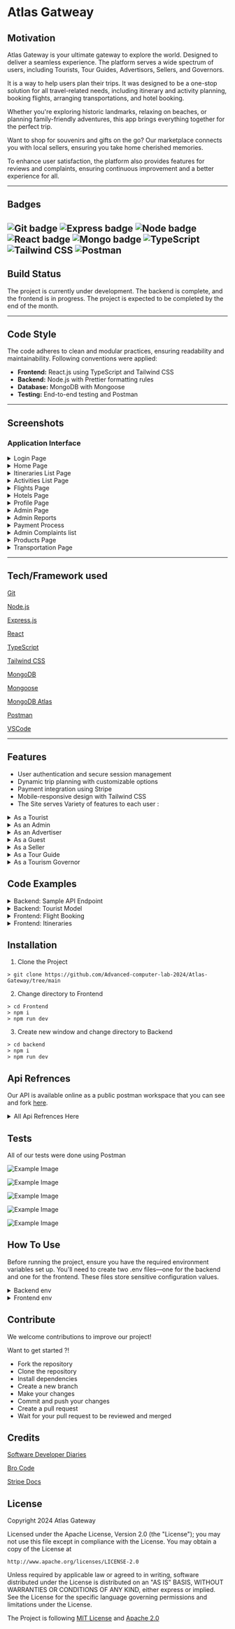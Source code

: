 # Atlas Gatweay

## Motivation

Atlas Gateway is your ultimate gateway to explore the world. Designed to deliver a seamless experience. The platform serves a wide spectrum of users, including Tourists, Tour Guides, Advertisors, Sellers, and Governors.

It is a way to help users plan their trips. It was designed to be a one-stop solution for all travel-related needs, including itinerary and activity planning, booking flights, arranging transportations, and hotel booking.

Whether you're exploring historic landmarks, relaxing on beaches, or planning family-friendly adventures, this app brings everything together for the perfect trip.

Want to shop for souvenirs and gifts on the go? Our marketplace connects you with local sellers, ensuring you take home cherished memories.

To enhance user satisfaction, the platform also provides features for reviews and complaints, ensuring continuous improvement and a better experience for all.

---
## Badges


![Git badge](https://img.shields.io/badge/Git--%23F05032?style=for-the-badge&logo=Git)
![Express badge](https://img.shields.io/badge/Express-%23000000?style=for-the-badge&logo=Express&logoColor=white)
![Node badge](https://img.shields.io/badge/Node.js-%2343853D?style=for-the-badge&logo=Node.js&logoColor=white)
![React badge](https://img.shields.io/badge/React.js-%2361DAFB?style=for-the-badge&logo=React&logoColor=black)
![Mongo badge](https://img.shields.io/badge/MongoDB-%2347A248?style=for-the-badge&logo=MongoDB&logoColor=white)
![TypeScript](https://img.shields.io/badge/TypeScript-%233178C6?style=for-the-badge&logo=TypeScript&logoColor=black)
![Tailwind CSS](https://img.shields.io/badge/Tailwind%20CSS-%2338B2AC?style=for-the-badge&logo=Tailwind-CSS&logoColor=white)
![Postman](https://img.shields.io/badge/Postman-%23FF6C37?style=for-the-badge&logo=Postman&logoColor=white)
---

## Build Status

The project is currently under development. The backend is complete, and the frontend is in progress. The project is expected to be completed by the end of the month.

---

## Code Style

The code adheres to clean and modular practices, ensuring readability and maintainability. Following conventions were applied:

- **Frontend:** React.js using TypeScript and Tailwind CSS
- **Backend:** Node.js with Prettier formatting rules
- **Database:** MongoDB with Mongoose
- **Testing:** End-to-end testing and Postman

---

## Screenshots

### Application Interface

<details>
<summary> Login Page</summary>  

![Login](./readme_photos/Login.png)
</details>

<details>
<summary>Home Page</summary>  

![home](./readme_photos/Home.png)
</details>


<details>
<summary>Itineraries List Page</summary>  

![itineraries_list_page](./readme_photos/Itineraries.png)
</details>

<details>

<summary>Activities List Page</summary>  

![activities_list_page](./readme_photos/Activities.png)

</details>

<details>

<summary>Flights Page</summary>  
	
![apply-filter](./readme_photos/flights.png)
 
</details>

<details>

<summary>Hotels Page</summary>  
	
![apply-filter](./readme_photos/hotels.png)
 
</details>

<details>

<summary>Profile Page</summary>  

![profile](./readme_photos/profile.png)
 
</details>

<details>

<summary>Admin Page</summary>  

![admin](./readme_photos/admin_page.png)
 
</details>

<details>

<summary>Admin Reports</summary>  

![admin_reports](./readme_photos/admin_reports.png)

</details>

<details>

<summary>Payment Process</summary>  

![Payment Process](./readme_photos/Payment.png)

</details>

<details>

<summary>Admin Complaints list</summary>  

![admin_complaints_list](./readme_photos/Admin_Complaints.png)

</details>

<details>

<summary>Products Page</summary>  

![products_page](./readme_photos/Products.png)

</details>

<details>

<summary>Transportation Page</summary>  

![transportation_page](./readme_photos/Transportation.png)

</details>


---

## Tech/Framework used

[Git](https://git-scm.com/)

[Node.js](https://nodejs.org/en/)

[Express.js](https://expressjs.com/)

[React](https://reactjs.org/)

[TypeScript](https://www.typescriptlang.org/)

[Tailwind CSS](https://tailwindcss.com/)

[MongoDB](https://www.mongodb.com/)

[Mongoose](https://mongoosejs.com/)

[MongoDB Atlas](https://www.mongodb.com/cloud/atlas)

[Postman](https://www.postman.com/)

[VSCode](https://code.visualstudio.com/)

---

## Features

- User authentication and secure session management
- Dynamic trip planning with customizable options
- Payment integration using Stripe
- Mobile-responsive design with Tailwind CSS
- The Site serves Variety of features to each user :


<details>
<summary>As a Tourist</summary>

- **User Account**
  - Login using username and password.
  - Change password.
  - View profiles of others.

- **Search and Filter**
  - **General Search:**
    - Search for specific museums, historical places, activities, or itineraries by name, category, or tag.
    - Search for products based on product name.
  - **Filter Options:**
    - **Activities/Itineraries:**
      - Filter by budget, date, category, ratings, preferences (e.g., historic areas, beaches, family-friendly, shopping), and language.
    - **Historical Places/Museums:**
      - Filter by tag.
    - **Products:**
      - Filter by price.
  - **Sort Options:**
    - **Activities/Itineraries:**
      - Sort by price or ratings.
    - **Products:**
      - Sort by ratings.

- **Activities and Itineraries**
  - View all upcoming activities, itineraries, historical places, and museums.
  - Bookmark (save) events to view later.
  - View a list of all saved events.
  - View all upcoming or past activities/itineraries paid for.
  - Book an event/activity or itinerary.
  - Cancel a booking 48 hours before the start of the event/activity or itinerary.
  - Rate events/activities attended.
  - Receive loyalty points upon payment for events/itineraries.
  - Redeem loyalty points for cash in the wallet.
  - Choose currency to view prices in.

- **Historical Places and Museums**
  - Filter historical places/museums by tag.

- **Products**
  - View all available products, including:
    - Picture, price, description, seller, ratings, and reviews.
  - Save products to a wishlist.
  - View wishlist of products.
  - Remove items from the wishlist.
  - Add items to the cart from the wishlist.
  - Add/remove/change item quantity in the cart.
  - Pay for products using credit card (via Stripe), wallet, or cash on delivery.
  - Review purchased products.

- **Transportation and Booking**
  - Book a flight or hotel using a third-party application (not a link).
  - Book transportation through transportation advertisers.

- **Complaints**
  - File a complaint with a title, body (problem), and date.
  - View a list of all issued complaints and their status (pending/resolved).

- **Payments and Wallet**
  - Pay online for events/activities, itineraries, or products using:
    - Credit/debit cards (via Stripe), wallet, or cash on delivery.
  - Use promo codes for discounts.
  - Receive a payment receipt via email upon successful payment.
  - View an updated wallet balance after making a payment.

- **Ratings and Reviews**
  - Rate tour guides after completing a tour.
  - Rate events/activities attended.
  - Review purchased products.

- **Notifications**
  - Receive notifications.

- **Rewards and Badges**
  - Receive loyalty points for payments.
  - Redeem points for wallet cash.
  - Earn badges based on user level.

</details>

<details>
<summary>As an Admin</summary>

- **User Management**
  - Login using username and password.
  - Delete any account from the system.
  - View accounts marked for deletion.
  - Add another admin.
  - Add a tourism governor.
  - View the total number of users and new users per month.
  - Forget password using an OTP sent to email.

- **Activity and Tag Management**
  - CRUD (Create, Read, Update, Delete) an activity category.
  - CRUD a preference tag.

- **Product Management**
  - Search for a product by name.
  - Search for a product by price.
  - Sort products by ratings.
  - Add a new product to the system.
  - Edit product details.
  - View available quantity and sales of each product.
  - Upload product images.
  - Archive/Unarchive a product.

- **Complaint Management**
  - View a list of all complaints and their statuses.
  - View details of a selected complaint.
  - Reply to any complaint.
  - Mark complaints as pending/resolved.
  - Sort complaints by date.
  - Filter complaints by status.

- **Event/Itinerary Management**
  - Flag an event or itinerary deemed inappropriate (flagged events become invisible to tourists/guests).

- **Sales and Revenue**
  - View a sales report with revenues from:
    - Events, itineraries, and gift shop sales.
  - Filter the sales report by product, date, or month.

- **Promo Codes**
  - Create promo codes.

</details>

<details>
<summary>As an Advertiser</summary>

- **User Account**
  - Login using username and password.
  - Change password.
  - Forget password using an OTP sent to email.
  - Accept the terms and conditions if approved as an advertiser on the system.

- **Profile Management**
  - Create, read, update profile information as a company, including:
    - Link to website.
    - Hotline.
    - Company profile.

- **Activity/Itinerary Management**
  - Create, read, update, delete activities or itineraries, including:
    - Date, time, location (using Google Maps).
    - Price (or price range).
    - Category and tags.
    - Special discounts.
    - Booking status (open/closed).
  - View a list of all created activities, itineraries, museums, and historical places.
  - Upload pictures for activities or itineraries.

- **Reports and Analytics**
  - View a sales report containing total revenue.
  - Filter sales report by:
    - Activity, itinerary, date, or month.
  - View a report on the total number of tourists who:
    - Used the advertiser's itineraries.
    - Attended their activities.
  - Filter the tourist report by month.

- **Notifications**
  - Receive notifications when an event or itinerary is flagged as inappropriate:
    - On the system.
    - By email.

</details>

<details>
<summary>As a Guest</summary>

- **Registration**
  - Register (sign up) as a tourist with:
    - Email, username, password, mobile number, nationality, date of birth, and job/student status.
  - Register (sign up) as a tour guide, advertiser, or seller with:
    - Username, email, and password.

- **Explore Activities and Places**
  - View all upcoming activities, itineraries, historical places, and museums.
  - Choose a category of activities.

- **Search and Filter**
  - **Activities/Itineraries:**
    - Filter by:
      - Budget, date, category, ratings, preferences (e.g., historic areas, beaches, family-friendly, shopping), and language.
    - Sort by:
      - Price or ratings.
  - **Historical Places/Museums:**
    - Filter by tag.

</details>

<details>
<summary>As a Seller</summary>

- **Profile Management**
  - Create, read, and update profile information as a seller, including:
    - Name and description.
  - Accessible only if approved as a seller on the system.
  - Accept the terms and conditions if approved on the system.
  
- **Product Management**
  - Search for products by name.
  - Filter products by price.
  - Sort products by ratings.
  - Add a product with:
    - Details, price, and available quantity.
  - Edit product details and price.
  - Upload product image and other pictures.
  - View available quantity and sales of each product.
  - Archive or unarchive a product.

- **Sales and Revenue**
  - View a sales report containing total revenue.
  - Filter the sales report by:
    - Product, date, or month.

- **Account Management**
  - Change password.

</details>

<details>
<summary>As a Tour Guide</summary>

- **User Account**
  - Login using username and password.
  - Change password.
  - Forget password using an OTP sent to email.
  - Request account deletion from the system.
  - Accept the terms and conditions if approved as a tour guide.

- **Profile Management**
  - Create, read, and update profile information as a tour guide, including:
    - Mobile number, years of experience, previous work (if applicable).
  - Accessible only if accepted as a tour guide on the system.

- **Itinerary Management**
  - Create, read, update, and delete itineraries, including:
    - Activities, locations to be visited, timeline, duration of each activity, language of the tour, price, available dates and times, accessibility, and pick-up/drop-off location.
  - View a list of all created activities, itineraries, museums, and historical places.
  - Activate or deactivate itineraries with bookings.

- **Sales and Revenue**
  - View a sales report containing total revenue.
  - Filter the sales report by:
    - Activity, itinerary, date, or month.
  - View a report on the total number of tourists who used your itinerary or attended your activity.
  - Filter the tourist report by month.

</details>

<details>
<summary>As a Tourism Governor</summary>

- **User Account**
  - Login using username and password.
  - Change password.
  - Forget password using an OTP sent to email.

- **Museum and Historical Place Management**
  - Create, read, update, and delete museums and historical places, including:
    - Description, pictures, location, opening hours, ticket prices.

- **Tag Management**
  - Create tags for different historical locations (e.g., type, historical period).

</details>

## Code Examples


<details>
<summary> Backend: Sample API Endpoint</summary>  

```typescript
const router = express.Router();

router.post("/create", createActivities);

export const createActivities = async (
    req: Request,
    res: Response,
    next: NextFunction,
) => {
    try {
        const advertisorId = req.headers.userid;
        
        if (!advertisorId) {
        
        throw new HttpError(400, "Tour Guide ID is required");
        }

        const activity = await activityService.createActivity(
			req.body,
			advertisorId.toString(),
		);
		res.status(201).json(activity);
	} catch (error) {
		next(error);
	}
};

export const createActivity = async (
	activity: IActivity,
	createdBy: string,
) => {
	if (!Types.ObjectId.isValid(createdBy)) {
		throw new HttpError(400, "Invalid Advertiser ID");
	}

	// Start a session for transaction management
	const session = await mongoose.startSession();

	try {
		session.startTransaction();

		// Create the new activity
		const newActivity = new Activity({
			...activity,
			createdBy: new Types.ObjectId(createdBy),
		});

		await newActivity.save({ session }); // Save to generate the ID

		// Link activity ID to the advertiser's activities array
		const advertiser = await advertiserService.getAdvertiserById(createdBy);

		if (!advertiser) {
			throw new HttpError(404, "Advertiser not found");
		}

		// Push the new activity ID to the advertiser's activities array
		await advertiser.updateOne(
			{ $push: { activities: newActivity._id } }, // Update data
			{ session }, // Pass session here
		);

		await session.commitTransaction();

		return newActivity;
	} catch (error) {
		await session.abortTransaction();
		throw error;
	} finally {
		session.endSession();
	}
};
```
</details>

<details>
<summary> Backend: Tourist Model</summary>  

```typescript
export interface ITourist extends Document {
	name: string;
	username: string;
	email: string;
	password: string;
	walletBalance: number;
	mobile: string;
	nationality: string;
	dob: Date;
	occupation: string;
	address?: string[];
	currency?: string;
	loyaltyPoints: number;
	maxCollectedLoyaltyPoints: number;
	level: number;
	profile?: {
		bio?: string;
		location?: string;
		image?: string;
	};
	bookedItineraries: Types.ObjectId[];
	bookmarkedItineraries: Types.ObjectId[];

	bookedActivities: Types.ObjectId[];
	bookmarkedActivities: Types.ObjectId[];

	bookedTransportations: Types.ObjectId[] | ITransportation[];
	bookedFlights: Types.ObjectId[] | IFlight[];
	bookedHotelOffers: Types.ObjectId[];
	purchaseProducts: Types.ObjectId[];
	wishlistproducts: Types.ObjectId[];
	isDeleted?: boolean;
	preferredTags?: Types.ObjectId[] | ITag[];
	cart: {
		product: Types.ObjectId;
		quantity: number;
	}[];
	payment: [
		{
			type: string;
			event: Types.ObjectId;
			amount: number;
		},
	];
	notifications: Types.ObjectId[];
}

const touristSchema = new Schema<ITourist>(
	{
		name: { type: String },
		username: { type: String, required: true },
		email: { type: String, required: true },
		password: { type: String, required: true },
		walletBalance: { type: Number, required: true, default: 0 },
		mobile: { type: String, required: true },
		nationality: { type: String, required: true },
		dob: { type: Date, required: true },
		occupation: { type: String, required: true },
		address: [{ type: String }],
		currency: { type: String, default: "EGP" },
		loyaltyPoints: {
			type: Number,
			default: 0,
			validate: {
				validator: function (value) {
					if (value < 0) {
						this.loyaltyPoints = 0;
						return false;
					}
					return value >= 0;
				},
				message: "Loyalty Points can't be negative",
			},
		},
		maxCollectedLoyaltyPoints: {
			type: Number,
			default: 0,
			validate: {
				validator: function (value) {
					if (value < 0) {
						this.maxCollectedLoyaltyPoints = 0;
						return false;
					}
					return value >= this.loyaltyPoints;
				},
				message:
					"Max Collected Loyalty Points can't be negative or smaller than Loyalty Points",
			},
		},
		level: { type: Number, enum: [1, 2, 3], default: 1 },
		profile: {
			bio: { type: String },
			location: { type: String },
			image: { type: String },
		},
		bookedItineraries: [{ type: Schema.Types.ObjectId, ref: "Itinerary" }],
		bookmarkedItineraries: [
			{ type: Schema.Types.ObjectId, ref: "Itinerary" },
		],

		bookedActivities: [{ type: Schema.Types.ObjectId, ref: "Activity" }],
		bookmarkedActivities: [
			{ type: Schema.Types.ObjectId, ref: "Activity" },
		],

		bookedTransportations: [
			{ type: Schema.Types.ObjectId, ref: "Transportation" },
		],
		bookedFlights: [{ type: Schema.Types.ObjectId, ref: "Flight" }],
		purchaseProducts: [{ type: Schema.Types.ObjectId, ref: "Product" }],
		wishlistproducts: [{ type: Schema.Types.ObjectId, ref: "Product" }],

		bookedHotelOffers: [
			{ type: Schema.Types.ObjectId, ref: "HotelBooking" },
		],
		isDeleted: { type: Boolean, default: false },
		preferredTags: [
			{ type: Schema.Types.ObjectId, ref: "Tag", required: true },
		],
		payment: [
			{
				type: { type: String },
				event: { type: Schema.Types.ObjectId },
				amount: { type: Number },
			},
		],
		cart: [
			{
				product: { type: Schema.Types.ObjectId, ref: "Product" },
				quantity: { type: Number, required: true },
			},
		],
		notifications: [{ type: Schema.Types.ObjectId, ref: "Notification" }],
	},
	schemaConfig,
);

export const Tourist = model<ITourist>("Tourist", touristSchema);


```
</details>

<details>
<summary> Frontend: Flight Booking </summary>  

```typescript

const Flights = () => {
	const [flights, setFlights] = useState<IFlight[]>([]);

	const addFlight = (newFlight: IFlight) => {
		setFlights((prevFlights) => [...prevFlights, newFlight]);
	};
	const removeFlights = () => {
		setFlights([]);
	};
	return (
		<Flex isColumn gap="4" className="w-full h-full">
			<div className="self-center">
				<SearchForm
					addFlight={addFlight}
					removeFlights={removeFlights}
				/>
			</div>
			<Flex
				className="grid lg:grid-cols-4 md:grid-cols-3 sm:grid-cols-2"
				gap="4"
			>
				{flights.map((flight, index) => (
					<FlightsCard key={index} {...flight} />
				))}
			</Flex>
		</Flex>
	);
};

```
</details>

<details>
<summary> Frontend: Itineraries </summary>  

```typescript
export default function Itineraries() {
	const { user } = useLoginStore();
	const { data, meta } = useItineraries();
	const [open, setOpen] = useState(false);
	const [itinerary, setItinerary] = useState<TItinerary>();
	const { data: tags } = useTags();
	const { data: guide } = useTourGuideProfile();

	const openEditDrawer = (itinerary: TItinerary) => {
		setOpen(true);
		setItinerary(itinerary);
	};

	const closeEditDrawer = (open: boolean) => {
		setOpen(open);
		if (!open) setItinerary(undefined);
	};

	const { page, onPageChange, pagesCount } = usePagination({
		pageNum: meta?.pages || 1,
		pagesCount: meta?.pages || 1,
	});

	const [query, setQuery] = useQueryString();

	return (
		<Flex isColumn gap="4" className="w-full h-full">
			<Label.Big600>
				View a list of itineraries you can follow!
			</Label.Big600>
			<Flex
				justify="between"
				gap="2"
				className="bg-surface-secondary p-2 rounded-lg border-2 border-solid border-black"
			>
				<Flex gap="1" align="center">
					<Label.Mid400>Sort:</Label.Mid400>
					<Select
						onValueChange={(value) => {
							if (value === "0") {
								setQuery({
									...query,
									sort: undefined,
								});
							} else {
								setQuery({
									...query,
									sort: value,
								});
							}
						}}
					>
						<SelectTrigger className="bg-white">
							<SelectValue placeholder="Sort" />
						</SelectTrigger>
						<SelectContent>
							<SelectItem value="0">None</SelectItem>
							<SelectItem value="avgRating,1">
								Ascending rating
							</SelectItem>
							<SelectItem value="avgRating,-1">
								Descending rating
							</SelectItem>
							<SelectItem value="price,1">
								Ascending price
							</SelectItem>
							<SelectItem value="price,-1">
								Descending price
							</SelectItem>
						</SelectContent>
					</Select>
					<Searchbar />
					<Filters
						filters={{
							tags: {
								filterName: "tags",
								label: "Tags",
								type: "checkbox",
								options:
									tags?.map((tag) => ({
										label: tag.name,
										value: tag._id!,
									})) || [],
							},
							date: {
								// TODO: WIP
								filterName: "date",
								label: "Date",
								type: "date",
							},
							price: {
								filterName: "price",
								label: "Price",
								type: "range",
							},
							language: {
								filterName: "language",
								label: "Language",
								type: "checkbox",
								options: languageOptions,
							},
						}}
					/>
				</Flex>
				{user?.type === EAccountType.Guide &&
					guide?.isVerified &&
					guide?.acceptedTerms && (
						<Button
							onClick={() => setOpen(true)}
							variant="default"
							className="flex gap-2"
						>
							Add Itinerary <Plus />
						</Button>
					)}
			</Flex>
			<Flex
				className="grid lg:grid-cols-4 md:grid-cols-3 sm:grid-cols-2"
				gap="4"
			>
				{data
					?.filter((itinarary: TItinerary) => {
						if (user?.type === EAccountType.Tourist) {
							const currentDate = new Date();

							if (itinarary.startDateTime) {
								const activityDate = new Date(
									itinarary.startDateTime,
								);
								return activityDate > currentDate;
							}
						}
						return true;
					})
					.map((itinerary) => (
						<ItineraryCard
							itinerary={itinerary}
							openEditDrawer={openEditDrawer}
						/>
					))}
			</Flex>
			{pagesCount > 1 && (
				<Pagination>
					{page !== 1 && (
						<PaginationPrevious
							onClick={() => onPageChange(page - 1)}
						/>
					)}
					<PaginationContent>
						{[...Array(pagesCount).keys()].map((num) => (
							<PaginationItem
								key={num}
								onClick={() => onPageChange(num + 1)}
							>
								<PaginationLink isActive={page === num + 1}>
									{num + 1}
								</PaginationLink>
							</PaginationItem>
						))}
					</PaginationContent>
					{page !== pagesCount && (
						<PaginationNext
							onClick={() => onPageChange(page + 1)}
						/>
					)}
				</Pagination>
			)}
			<ItineraryForm
				itinerary={itinerary}
				open={open}
				setOpen={closeEditDrawer}
			/>
		</Flex>
	);
}

```
</details>


## Installation

1. Clone the Project
```console
> git clone https://github.com/Advanced-computer-lab-2024/Atlas-Gateway/tree/main
```
2. Change directory to Frontend
```console
> cd Frontend
> npm i
> npm run dev
```
3. Create new window and change directory to Backend
```console
> cd backend
> npm i
> npm run dev
```

## Api Refrences 

Our API is available online as a public postman workspace that you can see and fork [here](https://www.postman.com/supply-geoscientist-41304441/atlas-gateway).
<details>
<summary>All Api Refrences Here</summary>

- Endpoint: `/api/admin/create`
  - Method: POST
  - Description: Create a new admin

- Endpoint: `/api/admin/list`
  - Method: GET
  - Description: List all admins

- Endpoint: `/api/admin/report`
  - Method: GET
  - Description: Get admin report

- Endpoint: `/api/admin/userStats`
  - Method: GET
  - Description: View number of users

- Endpoint: `/api/admin/delete/:id`
  - Method: DELETE
  - Description: Delete admin by ID

- Endpoint: `/api/advertiser/create`
  - Method: POST
  - Description: Create a new advertiser

- Endpoint: `/api/advertiser/list`
  - Method: GET
  - Description: List all advertisers

- Endpoint: `/api/advertiser/show/:id`
  - Method: GET
  - Description: Get advertiser by ID

- Endpoint: `/api/advertiser/update/:id`
  - Method: PUT
  - Description: Update advertiser by ID

- Endpoint: `/api/advertiser/delete/:id`
  - Method: DELETE
  - Description: Delete advertiser by ID

- Endpoint: `/api/activity/create`
  - Method: POST
  - Description: Create a new activity

- Endpoint: `/api/activity/list`
  - Method: GET
  - Description: List all activities

- Endpoint: `/api/activity/show/:id`
  - Method: GET
  - Description: Get activity by ID

- Endpoint: `/api/activity/update/:id`
  - Method: PUT
  - Description: Update activity by ID

- Endpoint: `/api/activity/delete/:id`
  - Method: DELETE
  - Description: Delete activity by ID

- Endpoint: `/api/category/create`
  - Method: POST
  - Description: Create a new category

- Endpoint: `/api/category/list`
  - Method: GET
  - Description: List all categories

- Endpoint: `/api/category/show/:id`
  - Method: GET
  - Description: Get category by ID

- Endpoint: `/api/category/update/:id`
  - Method: PUT
  - Description: Update category by ID

- Endpoint: `/api/category/delete/:id`
  - Method: DELETE
  - Description: Delete category by ID

- Endpoint: `/api/complaint/create`
  - Method: POST
  - Description: Create a new complaint

- Endpoint: `/api/complaint/list`
  - Method: GET
  - Description: List all complaints

- Endpoint: `/api/complaint/list-profile`
  - Method: GET
  - Description: List complaints by creator profile

- Endpoint: `/api/complaint/delete/:id`
  - Method: DELETE
  - Description: Delete complaint by ID

- Endpoint: `/api/flight/book`
  - Method: POST
  - Description: Book a flight

- Endpoint: `/api/flight/search`
  - Method: POST
  - Description: Search for flights

- Endpoint: `/api/flight/delete/:id`
  - Method: DELETE
  - Description: Delete flight by ID

- Endpoint: `/api/governor/create`
  - Method: POST
  - Description: Create a new governor

- Endpoint: `/api/governor/list`
  - Method: GET
  - Description: List all governors

- Endpoint: `/api/governor/showGoverner/:id`
  - Method: GET
  - Description: Get governor by ID

- Endpoint: `/api/governor/update/:id`
  - Method: PUT
  - Description: Update governor by ID

- Endpoint: `/api/governor/show/:id`
  - Method: GET
  - Description: Get historical locations by governor ID

- Endpoint: `/api/governor/delete/:id`
  - Method: DELETE
  - Description: Delete governor by ID

- Endpoint: `/api/hotel/bookRoom`
  - Method: POST
  - Description: Book a hotel room

- Endpoint: `/api/hotel/list/:cityCode`
  - Method: GET
  - Description: List hotels by city code

- Endpoint: `/api/hotel/myBookings`
  - Method: GET
  - Description: Get my hotel bookings

- Endpoint: `/api/hotel/show/:id`
  - Method: GET
  - Description: Show hotel details by ID

- Endpoint: `/api/hotel/delete/:id`
  - Method: DELETE
  - Description: Delete hotel booking by ID

- Endpoint: `/api/itinerary/create`
  - Method: POST
  - Description: Create a new itinerary

- Endpoint: `/api/itinerary/list`
  - Method: GET
  - Description: List all itineraries

- Endpoint: `/api/itinerary/listTourGuide`
  - Method: GET
  - Description: List itineraries by tour guide

- Endpoint: `/api/itinerary/show/:id`
  - Method: GET
  - Description: Get itinerary by ID

- Endpoint: `/api/itinerary/update/:id`
  - Method: PUT
  - Description: Update itinerary by ID

- Endpoint: `/api/itinerary/flag/:id`
  - Method: PUT
  - Description: Flag itinerary by ID

- Endpoint: `/api/itinerary/delete/:id`
  - Method: DELETE
  - Description: Delete itinerary by ID

- Endpoint: `/api/login`
  - Method: POST
  - Description: User login

- Endpoint: `/api/media/upload`
  - Method: POST
  - Description: Upload media file

- Endpoint: `/api/media/download`
  - Method: POST
  - Description: Download media file

- Endpoint: `/api/notification/create`
  - Method: POST
  - Description: Create a new notification

- Endpoint: `/api/notification/list`
  - Method: GET
  - Description: List all notifications

- Endpoint: `/api/notification/get`
  - Method: GET
  - Description: Get notifications by user ID

- Endpoint: `/api/order/create`
  - Method: POST
  - Description: Create a new order

- Endpoint: `/api/order/list`
  - Method: GET
  - Description: List all orders

- Endpoint: `/api/order/show/:id`
  - Method: GET
  - Description: Show order by ID

- Endpoint: `/api/order/cancel/:id`
  - Method: POST
  - Description: Cancel order by ID

- Endpoint: `/api/payment/createPaymentIntent`
  - Method: POST
  - Description: Create a payment intent

- Endpoint: `/api/places/create`
  - Method: POST
  - Description: Create a new place

- Endpoint: `/api/places/list`
  - Method: GET
  - Description: List all places

- Endpoint: `/api/places/listGoverner`
  - Method: GET
  - Description: List places by governor

- Endpoint: `/api/places/show/:id`
  - Method: GET
  - Description: Get place by ID

- Endpoint: `/api/places/update/:id`
  - Method: PUT
  - Description: Update place by ID

- Endpoint: `/api/places/delete/:id`
  - Method: DELETE
  - Description: Delete place by ID

- Endpoint: `/api/product/create`
  - Method: POST
  - Description: Create a new product

- Endpoint: `/api/product/list`
  - Method: GET
  - Description: List all products

- Endpoint: `/api/product/show/:id`
  - Method: GET
  - Description: Get product by ID

- Endpoint: `/api/product/update/:id`
  - Method: PUT
  - Description: Update product by ID

- Endpoint: `/api/product/delete/:id`
  - Method: DELETE
  - Description: Delete product by ID

- Endpoint: `/api/promo/create`
  - Method: POST
  - Description: Create a new promo

- Endpoint: `/api/promo/list`
  - Method: GET
  - Description: List all promos

- Endpoint: `/api/promo/delete/:id`
  - Method: DELETE
  - Description: Delete promo by ID

- Endpoint: `/api/register/create`
  - Method: POST
  - Description: User registration

- Endpoint: `/api/review/add`
  - Method: POST
  - Description: Add a review

- Endpoint: `/api/review/list`
  - Method: GET
  - Description: List all reviews

- Endpoint: `/api/seller/create`
  - Method: POST
  - Description: Create a new seller

- Endpoint: `/api/seller/list`
  - Method: GET
  - Description: List all sellers

- Endpoint: `/api/seller/show/:id`
  - Method: GET
  - Description: Get seller by ID

- Endpoint: `/api/seller/update/:id`
  - Method: PUT
  - Description: Update seller by ID

- Endpoint: `/api/seller/delete/:id`
  - Method: DELETE
  - Description: Delete seller by ID

- Endpoint: `/api/tag/historical/create`
  - Method: POST
  - Description: Create a historical tag

- Endpoint: `/api/tag/historical/list`
  - Method: GET
  - Description: List all historical tags

- Endpoint: `/api/tag/preference/create`
  - Method: POST
  - Description: Create a preference tag

- Endpoint: `/api/tag/preference/list`
  - Method: GET
  - Description: List all preference tags

- Endpoint: `/api/tourGuide/create`
  - Method: POST
  - Description: Create a new tour guide

- Endpoint: `/api/tourGuide/list`
  - Method: GET
  - Description: List all tour guides

- Endpoint: `/api/tourGuide/show/:id`
  - Method: GET
  - Description: Get tour guide by ID

- Endpoint: `/api/tourGuide/update/:id`
  - Method: PUT
  - Description: Update tour guide by ID

- Endpoint: `/api/tourGuide/delete/:id`
  - Method: DELETE
  - Description: Delete tour guide by ID

- Endpoint: `/api/tourist/create`
  - Method: POST
  - Description: Create a new tourist

- Endpoint: `/api/tourist/list`
  - Method: GET
  - Description: List all tourists

- Endpoint: `/api/tourist/show/:id`
  - Method: GET
  - Description: Get tourist by ID

- Endpoint: `/api/tourist/update/:id`
  - Method: PUT
  - Description: Update tourist by ID

- Endpoint: `/api/tourist/redeem/:id`
  - Method: PUT
  - Description: Redeem points by tourist ID

- Endpoint: `/api/tourist/delete/:id`
  - Method: DELETE
  - Description: Delete tourist by ID

- Endpoint: `/api/transportation/create`
  - Method: POST
  - Description: Create a new transportation

- Endpoint: `/api/transportation/list`
  - Method: GET
  - Description: List all transportations

- Endpoint: `/api/transportation/get/:id`
  - Method: GET
  - Description: Get transportation by ID

- Endpoint: `/api/transportation/listAdvertisor`
  - Method: GET
  - Description: List transportations by advertiser

- Endpoint: `/api/transportation/update/:id`
  - Method: PUT
  - Description: Update transportation by ID

- Endpoint: `/api/transportation/delete/:id`
  - Method: DELETE
  - Description: Delete transportation by ID

- Endpoint: `/api/transportation_advertiser/create`
  - Method: POST
  - Description: Create a new transportation advertiser

- Endpoint: `/api/transportation_advertiser/list`
  - Method: GET
  - Description: List all transportation advertisers

- Endpoint: `/api/transportation_advertiser/delete/:id`
  - Method: DELETE
  - Description: Delete transportation advertiser by ID
</details>

## Tests 
All of our tests were done using Postman 

![Example Image](./readme_photos/postman1.png)

![Example Image](./readme_photos/postman2.png)

![Example Image](./readme_photos/postman3.png)

![Example Image](./readme_photos/postman4.png)

![Example Image](./readme_photos/postman5.png)

## How To Use
Before running the project, ensure you have the required environment variables set up. You'll need to create two .env files—one for the backend and one for the frontend. These files store sensitive configuration values.
<details>
<summary>Backend env</summary>

`MONGO_DB_URI`

`AWS_ACCESS_KEY_ID`

`AWS_SECRET_ACCESS_KEY`

`AWS_REGION`

`AWS_BUCKET_NAME`

`AMADEUS_CLIENT_ID`

`AMADEUS_CLIENT_SECRET`

`AMADEUS_TOKEN`

`STRIPE_SECRET_KEY`

`SYSTEM_EMAIL`

`SYSTEM_EMAIL_APP_PASSWORD`
</li>
</details>

<details>
<summary>Frontend env</summary>

`VITE_STRIPE_PUBLISHABLE_KEY`
</details>

## Contribute
We welcome contributions to improve our project!

 Want to get started ?!
 
- Fork the repository
- Clone the repository
- Install dependencies
- Create a new branch
- Make your changes
- Commit and push your changes
- Create a pull request
- Wait for your pull request to be reviewed and merged

## Credits

[Software Developer Diaries]("https://www.youtube.com/@SoftwareDeveloperDiaries")

[Bro Code]("https://www.youtube.com/channel/UC4SVo0Ue36XCfOyb5Lh1viQ")

[Stripe Docs]("https://docs.stripe.com")

## License
Copyright 2024 Atlas Gateway

Licensed under the Apache License, Version 2.0 (the "License");
you may not use this file except in compliance with the License.
You may obtain a copy of the License at

    http://www.apache.org/licenses/LICENSE-2.0

Unless required by applicable law or agreed to in writing, software
distributed under the License is distributed on an "AS IS" BASIS,
WITHOUT WARRANTIES OR CONDITIONS OF ANY KIND, either express or implied.
See the License for the specific language governing permissions and
limitations under the License.

The Project is following [MIT License](https://opensource.org/license/mit) and [Apache 2.0](https://www.apache.org/licenses/LICENSE-2.0)

